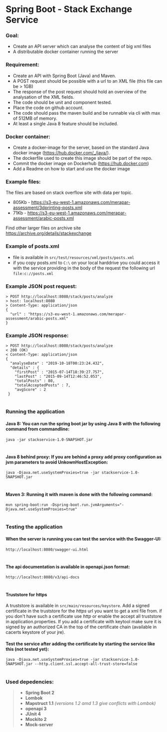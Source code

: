 # Spring Boot - Stack Exchange Service

### Goal:
*	Create an API server which can analyse the content of big xml files
*	A distributable docker container running the server

### Requirement:
*	Create an API with Spring Boot (Java) and Maven.
*	A POST request should be possible with a url to an XML file (this file can be > 1GB)
*	The response of the post request should hold an overview of the analysation of the XML fields.
*	The code should be unit and component tested.
*	Place the code on github account.
*	The code should pass the maven build and be runnable via cli with max of 512MB of memory.
*	At least a single Java 8 feature should be included.

### Docker container:
*	Create a docker-image for the server, based on the standard Java docker image (https://hub.docker.com/_/java/).
  * The dockerfile used to create this image should be part of the repo.
*	Commit the docker image on Dockerhub (https://hub.docker.com)
*	Add a Readme on how to start and use the docker image

### Example files:
The files are based on stack overflow site with data per topic.
*	805Kb - https://s3-eu-west-1.amazonaws.com/merapar-assessment/3dprinting-posts.xml
*	71Kb - https://s3-eu-west-1.amazonaws.com/merapar-assessment/arabic-posts.xml

Find other larger files on archive site https://archive.org/details/stackexchange

### Example of posts.xml 
* file is available in `src/test/resources/xml/posts/posts.xml`
* if you copy posts.xml to `C:\` on your local harddrive you could access it with the service providing in the body of the request the following url `file:c://posts.xml`

### Example JSON post request:
```
> POST http://localhost:8080/stack/posts/analyze
> host: localhost:8080
> Content-Type: application/json
{
  "url" : "https://s3-eu-west-1.amazonaws.com/merapar-assessment/arabic-posts.xml"
}
```

### Example JSON response:
```
> POST http://localhost:8080/stack/posts/analyze
< 200 (OK)
< Content-Type: application/json
{
  "analyseDate" : "2019-10-18T00:23:24.432",
  "details" : {
    "firstPost" : "2015-07-14T18:39:27.757",
    "lastPost" : "2015-09-14T12:46:52.053",
    "totalPosts" : 80,
    "totalAcceptedPosts" : 7,
    "avgScore" : 2
 }
```
#
### Running the application
#### Java 8: You can run the spring boot jar by using Java 8 with the following command from commandline:
```
java -jar stackservice-1.0-SNAPSHOT.jar
```
#
#### Java 8 behind proxy: If you are behind a proxy add proxy configuration as jvm parameters to avoid UnkownHostException:
```
java -Djava.net.useSystemProxies=true -jar stackservice-1.0-SNAPSHOT.jar
```
#
#### Maven 3: Running it with maven is done with the following command:
```
mvn spring-boot:run -Dspring-boot.run.jvmArguments="-Djava.net.useSystemProxies=true"
```
#
### Testing the application
#### When the server is running you can test the service with the **Swagger-UI**:
```
http://localhost:8080/swagger-ui.html
```
#
#### The api documentation is available in **openapi.json** format:
```
http://localhost:8080/v3/api-docs
```
#
#### Truststore for **https**
A truststore is available in `src/main/resources/keystore`. Add a signed certificate in the truststore for the *https* url you want to get a xml file from. if you don't have such a certificate use *http* or enable the accept all truststore in application.properties. If you add a certificate with keytool make sure it is signed by an authorized CA in the top of the certificate chain (available in cacerts keystore of your jre). 

#### Test the service after adding the certificate by starting the service like this (not tested yet):
```
java -Djava.net.useSystemProxies=true -jar stackservice-1.0-SNAPSHOT.jar --http.client.ssl.accept-all-trust-store=false
```
#
### Used depedencies:
> * **Spring Boot 2**
> * **Lombok**
> * **Mapstruct 1.1** *(versions 1.2 amd 1.3 give conflicts with Lombok)*
> * **openapi 3**
> * **JUnit 4**
> * **Mockito 2**
> * **Mock-server**





